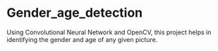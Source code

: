 # Gender_age_detection
Using Convolutional Neural Network and OpenCV, this project helps in identifying the gender and age of any given picture.
